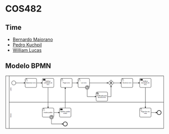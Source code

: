 # COS482

## Time

- [Bernardo Maiorano](https://github.com/MaioranoB)
- [Pedro Kuchpil](https://github.com/pedrokuchpil)
- [William Lucas](https://github.com/willlucas1512)

## Modelo BPMN

![modelo](docs/modelo.PNG)